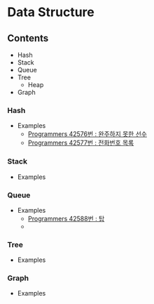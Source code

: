 # Data Structure  

## Contents  
- Hash  
- Stack  
- Queue  
- Tree  
	- Heap  
- Graph  

### Hash  
- Examples  
	- [Programmers 42576번 : 완주하지 못한 선수](https://github.com/daerong/Algorithm_Practice/blob/master/programmers/Daeseong/programmers_42576_U.py)  
	- [Programmers 42577번 : 전화번호 목록](https://github.com/daerong/Algorithm_Practice/blob/master/programmers/Daeseong/programmers_42577_U.py)  

### Stack  
- Examples  

### Queue
- Examples  
	- [Programmers 42588번 : 탑](https://github.com/daerong/Algorithm_Practice/blob/master/programmers/Daeseong/programmers_42588_U.py)  
	- 
### Tree  
- Examples  

### Graph  
- Examples  
